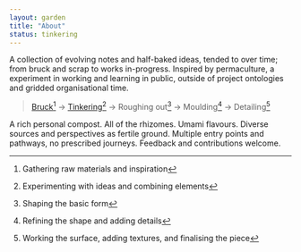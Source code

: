 ```yaml
---  
layout: garden
title: "About"
status: tinkering
---
```


A collection of evolving notes and half-baked ideas, tended to over time; from bruck and scrap to works in-progress. Inspired by permaculture, a experiment in working and learning in public, outside of project ontologies and gridded organisational time.

> [Bruck](/bruck.md)[^1] → [Tinkering](/tinkering.md)[^2] → Roughing out[^3] → Moulding[^4] → Detailing[^5]

A rich personal compost. All of the rhizomes. Umami flavours. Diverse sources and perspectives as fertile ground. Multiple entry points and pathways, no prescribed journeys. Feedback and contributions welcome.

[^1]: Gathering raw materials and inspiration

[^2]: Experimenting with ideas and combining elements

[^3]: Shaping the basic form

[^4]: Refining the shape and adding details

[^5]: Working the surface, adding textures, and finalising the piece